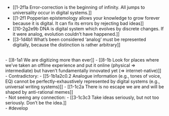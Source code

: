 - [[1-2f1a Error-correction is the beginning of infinity. All jumps to universality occur in digital systems.]]
- [[1-2f1 Popperian epistemology allows your knowledge to grow forever because it is digital. It can fix its errors by rejecting bad ideas]]
- [[10-2g2e9b DNA is digital system which evolves by discrete changes. If it were analog, evolution couldn’t have happened.]]
- [[3-1d4b1 What’s been considered ‘analog’ must be represented digitally, because the distinction is rather arbitrary]]
<br>
- [[8-1a1 We are digitizing more than ever]]
- [[8-1b Look for places where we’ve taken an offline experience and put it online (physical ⇒ intermediate) but haven’t fundamentally innovated yet (⇒ internet-native)]]
<br>
- Contradictory:
- [[5-1b1a2c0.2 Analogue information (e.g., tones of voice, EQ) cannot be perfectly-exhaustively represented by digital systems (e.g., universal writing systems)]]
- [[1-1c2a There is no escape we are and will be shaped by anti-rational memes]]
<br>
- Not seeing any connection:
- [[3-1c3c3 Take ideas seriously, but not too seriously. Don’t be the idea.]]
<br>
- #develop
